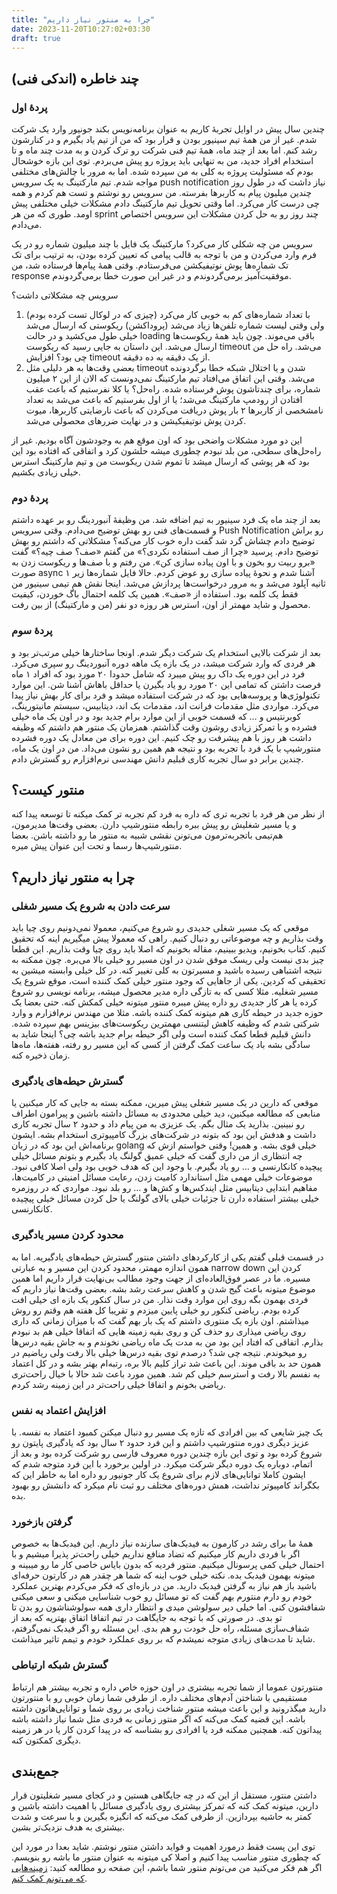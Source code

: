 ```yaml
---
title: "چرا به منتور نیاز داریم"
date: 2023-11-20T10:27:02+03:30
draft: true
---
```


## چند خاطره (اندکی فنی)
### پردهٔ اول
چندین سال پیش در اوایل تجربه‌ٔ کاریم به عنوان برنامه‌نویس بکند جونیور وارد یک شرکت شدم. غیر از من همهٔ تیم سینیور بودن و قرار بود که من از تیم یاد بگیرم و در کنارشون رشد کنم. اما بعد از چند ماه، همهٔ تیم فنی شرکت رو ترک کردن و به مدت چند ماه و تا استخدام افراد جدید، من به تنهایی باید پروژه رو پیش می‌بردم. توی این بازه خوشحال بودم که مسئولیت پروژه به کلی به من سپرده شده. اما به مرور با چالش‌های مختلفی مواجه شدم. تیم مارکتینگ به یک سرویس push notification نیاز داشت که در طول روز چندین میلیون پیام به کاربرها بفرسته. من سرویس رو نوشتم و تست هم کردم و همه چی درست کار می‌کرد. اما وقتی تحویل تیم مارکتینگ دادم مشکلات خیلی مختلفی پیش اومد. طوری که من هر sprint چند روز رو به حل کردن مشکلات این سرویس اختصاص می‌دادم.

سرویس من چه شکلی کار می‌کرد؟ مارکتینگ یک فایل با چند میلیون شماره رو در یک فرم وارد می‌کردن و من با توجه به قالب پیامی که تعیین کرده بودن، به ترتیب برای تک تک شماره‌ها پوش نوتیفیکشن می‌فرستادم. وقتی همهٔ پیام‌ها فرستاده شد، من response موفقیت‌آمیز برمی‌گردوندم و در غیر این صورت خطا برمی‌گردوندم.

سرویس چه مشکلاتی داشت؟
1. با تعداد شماره‌های کم به خوبی کار می‌کرد (چیزی که در لوکال تست کرده بودم) ولی وقتی لیست شماره تلفن‌ها زیاد می‌شد (پروداکشن) ریکوستی که ارسال می‌شد خیلی طول می‌کشید و در حالت loading باقی می‌موند. چون باید همهٔ ریکوست‌ها ارسال می‌شد. این داستان به جایی رسید که ریکوست timeout می‌شد. راه حل من چی بود؟ افزایش timeout از یک دقیقه به ده دقیقه.
2. بعضی وقت‌ها به هر دلیلی مثل timeout شدن و یا اختلال شبکه خطا برگردونده می‌شد. وقتی این اتفاق می‌افتاد تیم مارکتینگ نمی‌دونست که الان از این ۲ میلیون شماره، برای چندتاشون پوش فرستاده شده. راه‌حل؟ یا کلا نفرستیم که باعث عقب افتادن از رودمپ مارکتینگ می‌شد؛ یا از اول بفرستیم که باعث می‌شد به تعداد نامشخصی از کاربرها ۲ بار پوش دریافت می‌کردن که باعث نارضایتی کاربرها، میوت کردن پوش نوتیفیکیشن و در نهایت ضررهای محصولی می‌شد.

این دو مورد مشکلات واضحی بود که اون موقع هم به وجودشون آگاه بودیم. غیر از راه‌حل‌های سطحی، من بلد نبودم چطوری میشه حلشون کرد و اتفاقی که افتاده بود این بود که هر پوشی که ارسال میشد تا تموم شدن ریکوست من و تیم مارکتینگ استرس خیلی زیادی بکشیم.

### پردهٔ دوم
بعد از چند ماه یک فرد سینیور به تیم اضافه شد. من وظیفهٔ آنبوردینگ رو بر عهده داشتم و قسمت‌های فنی رو بهش توضیح می‌دادم. وقتی سرویس Push Notification رو براش توضیح دادم چشاش گرد شد گفت داره خوب کار می‌کنه؟ مشکلاتی که داشتم رو بهش توضیح دادم. پرسید «چرا از صف استفاده نکردی؟» من گفتم «صف؟ صف چیه؟» گفت «برو ربیت رو بخون و با اون پیاده سازی کن». من رفتم و با صف‌ها و ریکوست زدن به صورت async آشنا شدم و نحوهٔ پیاده سازی رو عوض کردم. حالا فایل‌ شماره‌ها زیر ۱ ثانیه آپلود می‌شد و به مرور درخواست‌ها پردازش می‌شد.
اینجا نقش هم تیمی سینیور من فقط یک کلمه بود. استفاده از «صف». همین یک کلمه احتمال باگ خوردن، کیفیت محصول و شاید مهمتر از اون، استرس هر روزه دو نفر (من و مارکتینگ) از بین رفت.

### پردهٔ سوم
بعد از شرکت بالایی استخدام یک شرکت دیگر شدم. اونجا ساختارها خیلی مرتب‌تر بود و هر فردی که وارد شرکت میشد، در یک بازه یک ماهه دوره آنبوردینگ رو سپری می‌کرد. فرد در این دوره یک داک رو پیش میبرد که شامل حدودا ۲۰ مورد بود که افراد ۱ ماه فرصت داشتن که تمامی این ۲۰ مورد رو یاد بگیرن یا حداقل باهاش آشنا شن. این موارد تکنولوژی‌ها و پروسه‌هایی بود که در شرکت استفاده میشد و فرد برای کار بهش نیاز پیدا می‌کرد. مواردی مثل مقدمات فرانت اند، مقدمات بک اند، دیتابیس، سیستم مانیتورینگ، کوبرنتیس و … که  قسمت خوبی از این موارد برام جدید بود و در اون یک ماه خیلی فشرده و با تمرکز زیادی روشون وقت گذاشتم. همزمان یک منتور هم داشتم که وظیفه داشت هر روز با هم پیشرفت رو چک کنیم. این دوره برای من معادل یک دوره فشرده منتورشیپ با یک فرد با تجربه بود و نتیجه هم همین رو نشون می‌داد. من در اون یک ماه، چندین برابر دو سال تجربه کاری قبلیم دانش مهندسی نرم‌افزارم رو گسترش دادم.

## منتور کیست؟
از نظر من هر فرد با تجربه تری که داره به فرد کم تجربه تر کمک میکنه تا توسعه پیدا کنه و یا مسیر شغلیش رو پیش ببره رابطه منتورشیپ دارن. بعضی وقت‌ها مدیرمون، هم‌تیمی باتجربه‌ترمون می‌تونن نقشی شبیه به منتور ما رو داشته باشن. بعضا منتورشیپ‌ها رسما و تحت این عنوان پیش میره.

## چرا به منتور نیاز داریم؟

### سرعت دادن به شروع یک مسیر شغلی
موقعی که یک مسیر شغلی جدیدی رو شروع می‌کنیم، معمولا نمی‌دونیم روی چیا باید وقت بذاریم و چه موضوعاتی رو دنبال کنیم. راهی که معمولا پیش میگیریم اینه که تحقیق کنیم. کتاب بخونیم، ویدیو ببینیم، مقاله بخونیم که اصلا باید روی چیا وقت بذاریم. این قطعا چیز بدی نیست ولی ریسک موفق شدن در اون مسیر رو خیلی بالا می‌بره. چون ممکنه به نتیجه اشتباهی رسیده باشید و مسیرتون به کلی تغییر کنه. در کل خیلی وابسته میشین به تحقیقی که کردین.
یکی از جاهایی که وجود منتور خیلی کمک کننده است، موقع شروع یک مسیر شغلیه. مثلا کسی که به تازگی داره مدیر محصول میشه، برنامه نویسی رو شروع کرده یا هر کار جدیدی رو داره پیش میبره منتور میتونه خیلی کمکش کنه. حتی بعضا یک حوزه جدید در حیطه کاری هم میتونه کمک کننده باشه. مثلا من مهندس نرم‌افزارم و وارد شرکتی شدم که وظیفه کاهش لیتنسی مهمترین ریکوست‌های بیزینس بهم سپرده شده. دانش قبلیم قطعا کمک کننده است ولی اگر حیطه برام جدید باشه چی؟ اینجا شاید به سادگی بشه باد یک ساعت کمک گرفتن از کسی که این مسیر رو رفته، هفته‌ها، ماه‌ها زمان ذخیره کنه.

### گسترش حیطه‌های یادگیری
موقعی که دارین در یک مسیر شغلی پیش میرین، ممکنه بسته به جایی که کار میکنین یا منابعی که مطالعه میکنین، دید خیلی محدودی به مسائل داشته باشین و پیرامون اطراف رو نبینین. بذارید یک مثال بگم. یک عزیزی به من پیام داد و حدود ۲ سال تجربه کاری داشت و هدفش این بود که بتونه در شرکت‌های بزرگ کامپیوتری استخدام بشه. ایشون برنامه‌اش این بود که در زبان golang خیلی قوی بشه. و همین! وقتی خواستم ازش که چه انتظاری از من داری گفت که خیلی عمیق گولنگ یاد بگیرم و بتونم مسائل خیلی پیچیده کانکارنسی و … رو یاد بگیرم. با وجود این که هدف خوبی بود ولی اصلا کافی نبود. موضوعات خیلی مهمی مثل استاندارد کامیت زدن، رعایت مسائل امنیتی در کامیت‌ها، مفاهیم ابتدایی دیتابیس مثل ایندکس‌ها و کش‌ها و … رو بلد نبود. مواردی که در روزمره خیلی بیشتر استفاده دارن تا جزئیات خیلی بالای گولنگ یا حل کردن مسائل خیلی پیچیده کانکارنسی.

### محدود کردن مسیر‌ یادگیری
در قسمت قبلی گفتم یکی از کارکردهای داشتن منتور گسترش حیطه‌های یادگیریه. اما به همون اندازه مهمتر، محدود کردن این مسیر و به عبارتی narrow down کردن این مسیره. ما در عصر فوق‌العاده‌ای از جهت وجود مطالب بی‌نهایت قرار داریم اما همین موضوع میتونه باعث گیج شدن و کاهش سرعت رشد بشه. بعضی وقت‌ها نیاز داریم که فردی بهمون بگه روی این موارد وقت نذار. 
من در سال کنکور یک بازه ای خیلی افت کرده بودم. ریاضی کنکور رو خیلی پایین میزدم و تقریبا کل هفته هم وقتم رو روش میذاشتم. اون بازه یک منتوری داشتم که یک بار بهم گفت که با میزان زمانی که داری روی ریاضی میذاری رو حذف کن و روی بقیه زمینه هایی که اتفاقا خیلی هم بد نبودم بذارم. اتفاقی که افتاد این بود من به مدت یک ماه ریاضی نخوندم و به جاش بقیه درس‌ها رو میخوندم. نتیجه چی شد؟ درصدم توی بقیه درس‌ها خیلی بالا رفت ولی ریاضیم در همون حد بد باقی موند. این باعث شد تراز کلیم بالا بره، رتبه‌ام بهتر بشه و در کل اعتماد به نفسم بالا رفت و استرسم خیلی کم شد. همین مورد باعث شد حالا با خیال راحت‌تری ریاضی بخونم و اتفاقا خیلی راحت‌تر در این زمینه رشد کردم.

### افزایش اعتماد به نفس
یک چیز شایعی که بین افرادی که تازه یک مسیر رو دنبال میکنن کمبود اعتماد به نفسه. با عزیز دیگری دوره منتورشیپ داشتم و این فرد حدود ۲ سال بود که یادگیری پایتون رو شروع کرده بود و توی این بازه چندین دوره معروف فارسی رو شرکت کرده بود و بعد از اتمام، دوباره یک دوره دیگر شرکت میکرد. در اولین برخورد با این فرد متوجه شدم که ایشون کاملا توانایی‌های لازم برای شروع یک کار جونیور رو داره اما به خاطر این که بکگراند کامپیوتر نداشت، همش دوره‌های مختلف رو ثبت نام میکرد که دانشش رو بهبود بده. 

### گرفتن بازخورد
همهٔ ما برای رشد در کارمون به فیدبک‌های سازنده نیاز داریم. این فیدبک‌ها به خصوص اگر با فردی داریم کار میکنیم که تضاد منافع نداریم خیلی راحت‌تر پذیرا میشیم و با احتمال خیلی کمی پرسونال میکنیم. منتور فردیه که بدون بایاس خاصی کار ما رو میبینه و میتونه بهمون فیدبک بده.
نکته خیلی خوب اینه که شما هر چقدر هم در کارتون حرفه‌ای باشید باز هم نیاز به گرفتن فیدبک دارید. من در بازه‌ای که فکر می‌کردم بهترین عملکرد خودم رو دارم منتورم بهم گفت که تو مسائل رو خوب شناسایی میکنی و سعی میکنی شفافشون کنی. اما خیلی دیر سولوشن میدی و انتظار داری همه سولوشناشون رو بدن تا تو بدی. در صورتی که با توجه به جایگاهت در تیم اتفاقا اتفاق بهتریه که بعد از شفاف‌سازی مسئله، راه حل خودت رو هم بدی. این مسئله رو اگر فیدبک نمی‌گرفتم، شاید تا مدت‌های زیادی متوجه نمیشدم که بر روی عملکرد خودم و تیمم تاثیر میذاشت.

### گسترش شبکه ارتباطی
منتورتون عموما از شما تجربه بیشتری در اون حوزه خاص داره و تجربه بیشتر هم ارتباط مستقیمی با شناختن آدم‌های مختلف داره. از طرفی شما زمان خوبی رو با منتورتون دارید میگذرونید و این باعث میشه منتور شناخت زیادی بر روی شما و توانایی‌هاتون داشته باشه. این قضیه کمک می‌کنه که اگر منتور زمانی به فردی مثل شما نیاز داشته باشه پیداتون کنه. همچنین ممکنه فرد یا افرادی رو بشناسه که در پیدا کردن کار یا در هر زمینه دیگری کمکتون کنه.


## جمع‌بندی
داشتن منتور، مستقل از این که در چه جایگاهی هستین و در کجای مسیر شغلیتون قرار دارین، میتونه کمک کنه که تمرکز بیشتری روی یادگیری مسائل با اهمیت داشته باشین و کمتر به حاشیه بپردازین. از طرفی کمک می‌کنه که انگیزه بگیرین و با سرعت و شدت بیشتری به هدف نزدیک‌تر بشین. 

توی این پست فقط درمورد اهمیت و فواید داشتن منتور نوشتم. شاید بعدا در مورد این که چطوری منتور مناسب پیدا کنیم و اصلا کی میتونه به عنوان منتور ما باشه رو بنویسم. اگر هم فکر می‌کنید من می‌تونم منتور شما باشم، این صفحه رو مطالعه کنید: [زمینه‌هایی که می‌تونم کمک کنم](https://aminrb.me/fa/ways-i-help/).


